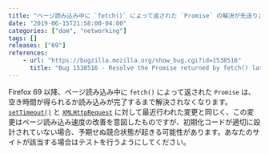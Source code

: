 ```yaml
---
title: "ページ読み込み中に `fetch()` によって返された `Promise` の解決が先送りされるようになりました"
date: "2019-06-15T21:58:00-04:00"
categories: ["dom", "networking"]
tags: []
releases: ["69"]
references:
    - url: "https://bugzilla.mozilla.org/show_bug.cgi?id=1538516"
      title: "Bug 1538516 - Resolve the Promise returned by fetch() later during page loads"
---
```

Firefox 69 以降、ページ読み込み中に `fetch()` によって返された `Promise` は、空き時間が得られるか読み込みが完了するまで解決されなくなります。[`setTimeout()`](https://www.fxsitecompat.dev/ja/docs/2019/settimeout-and-setinterval-are-now-deferred-during-page-load/) と [`XMLHttpRequest`](https://www.fxsitecompat.dev/ja/docs/2019/xhr-load-loadend-readystatechange-events-are-now-deferred-during-page-load/) に対して最近行われた変更と同じく、この変更はページ読み込み速度の改善を意図したものですが、初期化コードが適切に設計されていない場合、予期せぬ競合状態が起きる可能性があります。あなたのサイトが該当する場合はテストを行うようにしてください。

